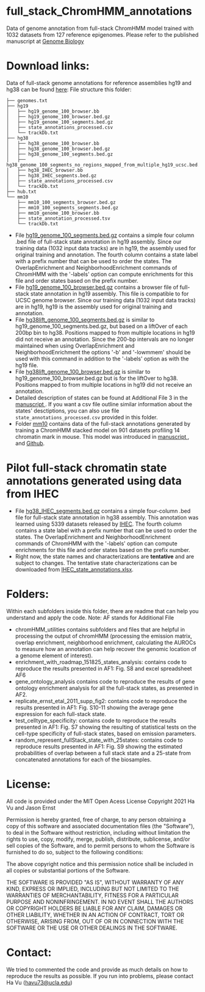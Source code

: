 
# full_stack_ChromHMM_annotations
Data of genome annotation from full-stack ChromHMM model trained with 1032 datasets from 127 reference epigenomes. Please refer to the published manuscript at <a href="https://genomebiology.biomedcentral.com/articles/10.1186/s13059-021-02572-z"> Genome Biology </a>
# Download links:
Data of full-stack genome annotations for reference assemblies hg19 and hg38 can be found <a href="https://public.hoffman2.idre.ucla.edu/ernst/2K9RS//full_stack/full_stack_annotation_public_release/"> here</a>: 
File structure this folder:
```
├── genomes.txt
├── hg19
│   ├── hg19_genome_100_browser.bb
│   ├── hg19_genome_100_browser.bed.gz
│   ├── hg19_genome_100_segments.bed.gz
│   ├── state_annotations_processed.csv
│   └── trackDb.txt
├── hg38
│   ├── hg38_genome_100_browser.bb
│   ├── hg38_genome_100_browser.bed.gz
│   ├── hg38_genome_100_segments.bed.gz
│   ├── hg38_genome_100_segments_no_regions_mapped_from_multiple_hg19_ucsc.bed.gz
│   ├── hg38_IHEC_browser.bb
│   ├── hg38_IHEC_segments.bed.gz
│   ├── state_annotations_processed.csv
│   └── trackDb.txt
├── hub.txt
└── mm10
    ├── mm10_100_segments_browser.bed.gz
    ├── mm10_100_segments_segments.bed.gz
    ├── mm10_genome_100_browser.bb
    ├── state_annotation_processed.tsv
    └── trackDb.txt
```
- File <a href="https://public.hoffman2.idre.ucla.edu/ernst/2K9RS//full_stack/full_stack_annotation_public_release/hg19/hg19_genome_100_segments.bed.gz">hg19_genome_100_segments.bed.gz</a> contains a simple four column .bed file of full-stack state annotation in hg19 assembly. Since our training data (1032 input data tracks) are in hg19, the assembly used for original training and annotation. The fourth column contains a state label with a prefix number that can be used to order the states. The OverlapEnrichment and NeighborhoodEnrichment commands of ChromHMM with the '-labels' option can compute enrichments for this file and order states based on the prefix number.
- File <a href="https://public.hoffman2.idre.ucla.edu/ernst/2K9RS//full_stack/full_stack_annotation_public_release/hg19/hg19_genome_100_browser.bed.gz">hg19_genome_100_browser.bed.gz</a> contains a browser file of full-stack state annotation in hg19 assembly. This file is compatible to for UCSC genome browser. Since our training data (1032 input data tracks) are in hg19, hg19 is the assembly used for original training and annotation.
- File <a href="https://public.hoffman2.idre.ucla.edu/ernst/2K9RS//full_stack/full_stack_annotation_public_release/hg38/hg38_genome_100_segments.bed.gz">hg38lift_genome_100_segments.bed.gz</a> is similar to hg19_genome_100_segments.bed.gz, but based on a liftOver of each 200bp bin to hg38. Positions mapped to from multiple locations in hg19 did not receive an annotation. Since the 200-bp intervals are no longer maintained when using OverlapEnrichment and NeighborhoodEnrichment the options '-b' and '-lowmmem' should be used with this command in addition to the '-labels' option as with the hg19 file.
- File <a href="https://public.hoffman2.idre.ucla.edu/ernst/2K9RS//full_stack/full_stack_annotation_public_release/hg38/hg38_genome_100_browser.bed.gz">hg38lift_genome_100_browser.bed.gz</a> is similar to hg19_genome_100_browser.bed.gz but is for the liftOver to hg38. Positions mapped to from multiple locations in hg19 did not receive an annotation. 
- Detailed description of states can be found at Additional File 3 in the  <a href="https://genomebiology.biomedcentral.com/articles/10.1186/s13059-021-02572-z"> manuscript </a>. If you want a csv file outline similar information about the states' desctiptions, you can also use file ```state_annotations_processed.csv``` provided in this folder. 
- Folder <a href="https://public.hoffman2.idre.ucla.edu/ernst/2K9RS/full_stack/full_stack_annotation_public_release/mm10/">mm10</a> contains data of the full-stack annotations generated by training a ChromHMM stacked model on 901 datasets profiling 14 chromatin mark in mouse. This model was introduced in <a href="https://genomebiology.biomedcentral.com/articles/10.1186/s13059-023-02994-x"> manuscript </a>, and <a href="https://github.com/ernstlab/mouse_fullStack_annotations"> Github</a>.

# Pilot full-stack chromatin state annotations generated using data from IHEC
- File <a href="https://public.hoffman2.idre.ucla.edu/ernst/2K9RS/full_stack/full_stack_annotation_public_release/hg38/hg38_IHEC_segments.bed.gz">hg38_IHEC_segments.bed.gz</a> contains a simple four-column .bed file for full-stack state annotation in hg38 assembly. This annotation was learned using 5339 datasets released by <a href="https://epigenomesportal.ca/ihec/">IHEC</a>. The fourth column contains a state label with a prefix number that can be used to order the states. The OverlapEnrichment and NeighborhoodEnrichment commands of ChromHMM with the '-labels' option can compute enrichments for this file and order states based on the prefix number.
- Right now, the state names and characterizations are **tentative** and are subject to changes. The tentative state characterizations can be downloaded from <a href="https://github.com/ernstlab/full_stack_ChromHMM_annotations/tree/main/pilot_IHEC/IHEC_state_annotations.xlsx">IHEC_state_annotations.xlsx</a>.  

# Folders:
Within each subfolders inside this folder, there are readme that can help you understand and apply the code. Note: AF stands for Additional File
- chromHMM_utilities contains subfolders and files that are helpful in processing the output of chromHMM (processing the emission matrix, overlap enrichment, neighborhood enrichment, calculating the AUROCs to measure how an annotation can help recover the genomic location of a genome element of interest). 
- enrichment_with_roadmap_151825_states_analysis: contains code to reproduce the results presented in AF1: Fig. S8 and excel spreadsheet AF6
- gene_ontology_analysis contains code to reproduce the results of gene ontology enrichment analysis for all the full-stack states, as presented in AF2.
- replicate_ernst_etal_2011_supp_fig2: contains code to reproduce the results presented in AF1: Fig. S10-11 showing the average gene expression for each full-stack state.
- test_celltype_specificity: contains code to reproduce the results presented in AF1: Fig. S7 showing the resulting of statistical tests on the cell-type specificity of full-stack states, based on emission parameters.
- random_represent_fullStack_state_with_25states: contains code to reproduce results presented in AF1: Fig. S9 showing the estimated probabilities of overlap between a full stack state and a 25-state from concatenated annotations for each of the biosamples. 

# License:
All code is provided under the MIT Open Acess License
Copyright 2021 Ha Vu and Jason Ernst

Permission is hereby granted, free of charge, to any person obtaining a copy of this software and associated documentation files (the "Software"), to deal in the Software without restriction, including without limitation the rights to use, copy, modify, merge, publish, distribute, sublicense, and/or sell copies of the Software, and to permit persons to whom the Software is furnished to do so, subject to the following conditions:

The above copyright notice and this permission notice shall be included in all copies or substantial portions of the Software.

THE SOFTWARE IS PROVIDED "AS IS", WITHOUT WARRANTY OF ANY KIND, EXPRESS OR IMPLIED, INCLUDING BUT NOT LIMITED TO THE WARRANTIES OF MERCHANTABILITY, FITNESS FOR A PARTICULAR PURPOSE AND NONINFRINGEMENT. IN NO EVENT SHALL THE AUTHORS OR COPYRIGHT HOLDERS BE LIABLE FOR ANY CLAIM, DAMAGES OR OTHER LIABILITY, WHETHER IN AN ACTION OF CONTRACT, TORT OR OTHERWISE, ARISING FROM, OUT OF OR IN CONNECTION WITH THE SOFTWARE OR THE USE OR OTHER DEALINGS IN THE SOFTWARE.

# Contact:
We tried to commented the code and provide as much details on how to reproduce the results as possible. If you run into problems, please contact Ha Vu (havu73@ucla.edu) 
